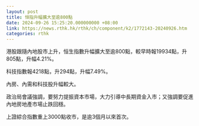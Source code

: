 ```yaml
---
layout: post
title: 恒指升幅擴大至逾800點
date: 2024-09-26 15:25:20.000000000 +08:00
link: https://news.rthk.hk/rthk/ch/component/k2/1772143-20240926.htm
categories: rthk
---
```


港股跟隨內地股市上升，恒生指數升幅擴大至逾800點，較早時報19934點，升805點，升幅4.21%。

科技指數報4218點，升294點，升幅7.49%。

內房、內需和科技股升幅較大。

政治局會議強調，要努力提振資本市場，大力引導中長期資金入市；又強調要促進內地房地產市場止跌回穩。

上證綜合指數重上3000點收市，是逾3個月以來首次。
